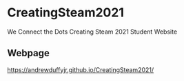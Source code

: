 # CreatingSteam2021
We Connect the Dots Creating Steam 2021 Student Website

## Webpage
https://andrewduffyjr.github.io/CreatingSteam2021/
